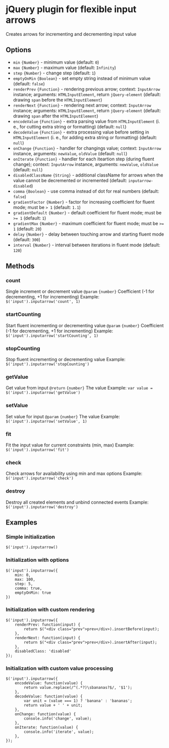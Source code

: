 # jQuery plugin for flexible input arrows
Creates arrows for incrementing and decrementing input value

## Options
* `min` `{Number}` - minimum value (default: `0`)
* `max` `{Number}` - maximum value (default: `Infinity`)
* `step` `{Number}` - change step (default: `1`)
* `emptyOnMin` `{Boolean}` - set empty string instead of minimum value (default: `false`)
* `renderPrev` `{Function}` - rendering previous arrow; context: `InputArrow` instance; arguments: `HTMLInputElement`, return `jQuery-element` (default: drawing `span` before the `HTMLInputElement`)
* `renderNext` `{Function}` - rendering next arrow; context: `InputArrow` instance; arguments: `HTMLInputElement`, return `jQuery-element` (default: drawing `span` after the `HTMLInputElement`)
* `encodeValue` `{Function}` - extra parsing value from `HTMLInputElement` (i. e., for cutting extra string or formatting) (default: `null`)
* `decodeValue` `{Function}` - extra processing value before setting in `HTMLInputElement` (i. e., for adding extra string or formatting) (default: `null`)
* `onChange` `{Function}` - handler for changings value; context: `InputArrow` instance, arguments: `newValue`, `oldValue` (default: `null`)
* `onIterate` `{Function}` - handler for each iteartion step (during fluent change); context: `InputArrow` instance, arguments: `newValue`, `oldValue` (default: `null`)
* `disabledClassName` `{String}` - additional className for arrows when the value cannot be decremented or incremented (default: `inputarrow-disabled`)
* `comma` `{Boolean}` - use comma instead of dot for real numbers (default: `false`)
* `gradientFactor` `{Number}` - factor for increasing coefficient for fluent mode; must be `> 1` (default: `1.1`)
* `gradientDefault` `{Number}` - default coefficient for fluent mode; must be `>= 1` (default: `1`)
* `gradientMax` `{Number}` - maximum coefficient for fluent mode; must be `>= 1` (default: `20`)
* `delay` `{Number}` - delay between touching arrow and starting fluent mode (default: `300`)
* `interval` `{Number}` - interval between iterations in fluent mode (default: `120`)

## Methods

### count
Single increment or decrement value
`@param` `{number}` Coefficient (-1 for decrementing, +1 for incrementing)
Example: `$('input').inputarrow('count', 1)`

### startCounting
Start fluent incrementing or decrementing value
`@param` `{number}` Coefficient (-1 for decrementing, +1 for incrementing)
Example: `$('input').inputarrow('startCounting', 1)`

### stopCounting
Stop fluent incrementing or decrementing value
Example: `$('input').inputarrow('stopCounting')`

### getValue
Get value from input
`@return` `{number}` The value
Example: `var value = $('input').inputarrow('getValue')`

### setValue
Set value for input
`@param` `{number}` The value
Example: `$('input').inputarrow('setValue', 1)`

### fit
Fit the input value for current constraints (min, max)
Example: `$('input').inputarrow('fit')`

### check
Check arrows for availability using min and max options
Example: `$('input').inputarrow('check')`

### destroy
Destroy all created elements and unbind connected events
Example: `$('input').inputarrow('destroy')`

## Examples
### Simple initialization
```
$('input').inputarrow()
```

### Initialization with options
```
$('input').inputarrow({
    min: 0,
    max: 100,
    step: 5,
    comma: true,
    emptyOnMin: true
})
```

### Initialization with custom rendering
```
$('input').inputarrow({
    renderPrev: function(input) {
        return $("<div class="prev">prev</div>).insertBefore(input);
    },
    renderNext: function(input) {
        return $("<div class="prev">prev</div>).insertAfter(input);
    },
    disabledClass: 'disabled'
});
```

### Initialization with custom value processing
```
$('input').inputarrow({
    encodeValue: function(value) {
        return value.replace(/^(.*?)\sbananas?$/, '$1');
    },
    decodeValue: function(value) {
        var unit = (value === 1) ? 'banana' : 'bananas';
        return value + ' ' + unit;
    },
    onChange: function(value) {
        console.info('change', value);
    },
    onIterate: function(value) {
        console.info('iterate', value);
    },
});
```
